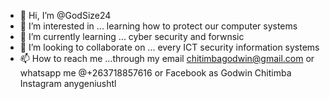 - 👋 Hi, I’m @GodSize24
- 👀 I’m interested in ... learning how to protect our computer systems 
- 🌱 I’m currently learning ... cyber security and forwnsic
- 💞️ I’m looking to collaborate on ... every ICT security information systems
- 📫 How to reach me ...through my email chitimbagodwin@gmail.com or whatsapp me @+263718857616 or Facebook as Godwin Chitimba Instagram anygeniushtl 

<!---
GodSize24/GodSize24 is a ✨ special ✨ repository because its `README.md` (this file) appears on your GitHub profile.
You can click the Preview link to take a look at your changes.
--->
